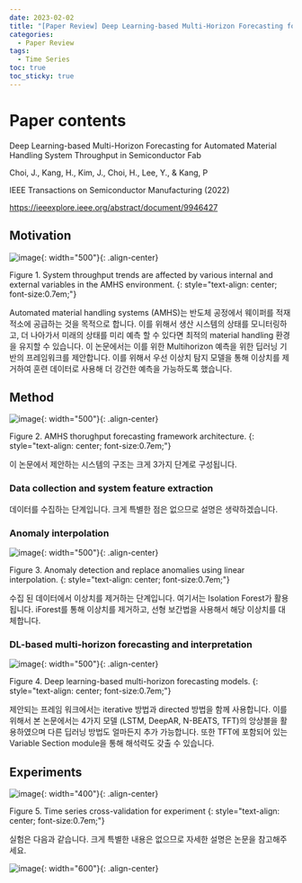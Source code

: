 ```yaml
---
date: 2023-02-02
title: "[Paper Review] Deep Learning-based Multi-Horizon Forecasting for Automated Material Handling System Throughput in Semiconductor Fab"
categories: 
  - Paper Review
tags: 
  - Time Series
toc: true  
toc_sticky: true 
---
```


# Paper contents

Deep Learning-based Multi-Horizon Forecasting for Automated Material Handling System Throughput in Semiconductor Fab

Choi, J., Kang, H., Kim, J., Choi, H., Lee, Y., & Kang, P

IEEE Transactions on Semiconductor Manufacturing (2022)

https://ieeexplore.ieee.org/abstract/document/9946427

## Motivation

![image](https://user-images.githubusercontent.com/35906602/216506926-b2fb8318-3257-44fb-ac0c-4b744f86839e.png){: width="500"}{: .align-center} 

Figure 1. System throughput trends are affected by various internal and external variables in the AMHS environment.
{: style="text-align: center; font-size:0.7em;"}

Automated material handling systems (AMHS)는 반도체 공정에서 웨이퍼를 적재적소에 공급하는 것을 목적으로 합니다. 이를 위해서 생산 시스템의 상태를 모니터링하고, 더 나아가서 미래의 상태를 미리 예측 할 수 있다면 최적의 material handling 환경을 유지할 수 있습니다. 이 논문에서는 이를 위한 Multihorizon 예측을 위한 딥러닝 기반의 프레임워크를 제안합니다. 이를 위해서 우선 이상치 탐지 모델을 통해 이상치를 제거하여 훈련 데이터로 사용해 더 강건한 예측을 가능하도록 했습니다. 

## Method

![image](https://user-images.githubusercontent.com/35906602/216507068-654caeee-c081-4143-94f8-2ecbdd21a213.png){: width="500"}{: .align-center} 

Figure 2. AMHS thorughput forecasting framework architecture.
{: style="text-align: center; font-size:0.7em;"}

이 논문에서 제안하는 시스템의 구조는 크게 3가지 단계로 구성됩니다. 

### Data collection and system feature extraction

데이터를 수집하는 단계입니다. 크게 특별한 점은 없으므로 설명은 생략하겠습니다.

### Anomaly interpolation

![image](https://user-images.githubusercontent.com/35906602/216507536-d4bc49e6-e9e3-4b68-82a4-4398bdfc8bb8.png){: width="500"}{: .align-center} 

Figure 3. Anomaly detection and replace anomalies using linear interpolation.
{: style="text-align: center; font-size:0.7em;"}


수집 된 데이터에서 이상치를 제거하는 단계입니다. 여기서는 Isolation Forest가 활용됩니다. iForest를 통해 이상치를 제거하고, 선형 보간법을 사용해서 해당 이상치를 대체합니다. 

### DL-based multi-horizon forecasting and interpretation

![image](https://user-images.githubusercontent.com/35906602/216508046-335ff553-4c82-4e60-be7c-d18013afc632.png){: width="500"}{: .align-center} 

Figure 4. Deep learning-based multi-horizon forecasting models.
{: style="text-align: center; font-size:0.7em;"}


제안되는 프레임 워크에서는 iterative 방법과 directed 방법을 함께 사용합니다. 이를 위해서 본 논문에서는 4가지 모델 (LSTM, DeepAR, N-BEATS, TFT)의 앙상블을 활용하였으며 다른 딥러닝 방법도 얼마든지 추가 가능합니다. 또한 TFT에 포함되어 있는 Variable Section module을 통해 해석력도 갖출 수 있습니다. 

## Experiments

![image](https://user-images.githubusercontent.com/35906602/216508908-f1af0026-e7d0-4cc3-b280-de1ad2eb8f0b.png){: width="400"}{: .align-center} 

Figure 5. Time series cross-validation for experiment
{: style="text-align: center; font-size:0.7em;"}

실험은 다음과 같습니다. 크게 특별한 내용은 없으므로 자세한 설명은 논문을 참고해주세요.


![image](https://user-images.githubusercontent.com/35906602/216509175-99dc7df1-59d2-4d69-afd2-494ca74f4be6.png){: width="600"}{: .align-center} 
